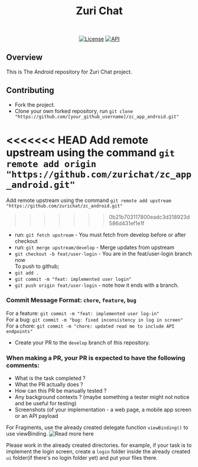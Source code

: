 <h1 align="center">Zuri Chat</h1></br>
<p align="center">
  <a href="https://github.com/zurichat/zc_android/actions/workflows/android_build.yml"><img alt="License" src="https://github.com/zurichat/zc_android/actions/workflows/android_build.yml/badge.svg"/></a>
  <a href="https://android-arsenal.com/api?level=21"><img alt="API" src="https://img.shields.io/badge/API-21%2B-brightgreen.svg?style=flat"/></a>
</p>

## Overview
This is The Android repository for Zuri Chat project.

## Contributing
- Fork the project.
- Clone your own forked repository, run `git clone "https://github.com/[your_github_username]/zc_app_android.git"`

<<<<<<< HEAD
Add remote upstream using the command `git remote add origin "https://github.com/zurichat/zc_app_android.git"`
=======
Add remote upstream using the command `git remote add upstream "https://github.com/zurichat/zc_android.git"`
>>>>>>> 0b21b703117800eadc3d318923d586d431ef1e1f

- run: `git fetch upstream` - You must fetch from develop before or after checkout<br/>
- run: `git merge upstream/develop` - Merge updates from upstream<br/>
- `git checkout -b feat/user-login` - You are in the feat/user-login branch now<br/>
To push to github;<br/>
- `git add .`<br/>
- `git commit -m "feat: implemented user login"`<br/>
- `git push origin feat/user-login` - note how it ends with a branch. <br/>

### Commit Message Format: `chore`, `feature`, `bug`
For a feature: `git commit -m "feat: implemented user log-in"`<br/>
For a bug: `git commit -m "bug: fixed inconsistency in log in screen"`<br/>
For a chore: `git commit -m "chore: updated read me to include API endpoints"`<br/>

- Create your PR to the `develop` branch of this repository.
### When making a PR, your PR is expected to have the following comments:<br/>
- What is the task completed ?<br/>
- What the PR actually does  ?<br/>
- How can this PR be manually tested ?<br/>
- Any background contexts ? (maybe something a tester might not notice and be useful for testing)
- Screenshots (of your implementation - a web page, a mobile app screen or an API payload

For Fragments, use the already created delegate function `viewBinding()` to use viewBinding. ![Read more here]("https://zhuinden.medium.com/simple-one-liner-viewbinding-in-fragments-and-activities-with-kotlin-961430c6c07c")

Please work in the already created directories. for example, if your task is to implement the login screen, create a `login` folder inside the already created `ui` folder(if there's no login folder yet) and put your files there.

